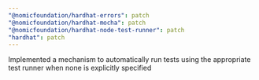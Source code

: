 ```yaml
---
"@nomicfoundation/hardhat-errors": patch
"@nomicfoundation/hardhat-mocha": patch
"@nomicfoundation/hardhat-node-test-runner": patch
"hardhat": patch
---
```


Implemented a mechanism to automatically run tests using the appropriate test runner when none is explicitly specified
